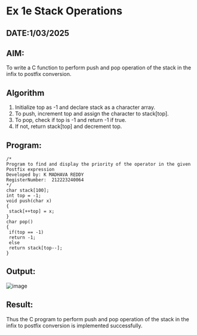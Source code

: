 # Ex 1e Stack Operations
## DATE:1/03/2025
## AIM:
To write a C function to perform push and pop operation of the stack in the infix to postfix conversion.

## Algorithm
1. Initialize top as -1 and declare stack as a character array.
2. To push, increment top and assign the character to stack[top].
3. To pop, check if top is -1 and return -1 if true.
4. If not, return stack[top] and decrement top.


## Program:
```
/*
Program to find and display the priority of the operator in the given Postfix expression
Developed by: K MADHAVA REDDY
RegisterNumber:  212223240064
*/
char stack[100];
int top = -1;
void push(char x)
{
 stack[++top] = x;
}
char pop()
{
 if(top == -1)
 return -1;
 else
 return stack[top--];
}

```

## Output:
![image](https://github.com/user-attachments/assets/6c358404-3487-4483-872d-c434bf86c950)



## Result:
Thus the C program to perform push and pop operation of the stack in the infix to postfix conversion is implemented successfully.
